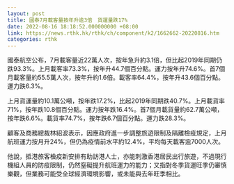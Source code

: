 ```yaml
---
layout: post
title: 國泰7月載客量按年升逾3倍　貨運量跌17%
date: 2022-08-16 18:18:52.000000000 +08:00
link: https://news.rthk.hk/rthk/ch/component/k2/1662662-20220816.htm
categories: rthk
---
```


國泰航空公布，7月載客量近22萬人次，按年急升約3.1倍，但比起2019年同期仍跌93.3%。上月載客率73.3%，按年升44.7個百分點。運力按年升74.6%。首7個月載客量約55.5萬人次，按年升約1.6倍。載客率64.4%，按年升43.6個百分點。運力跌6.3%。

上月貨運量約10.1萬公噸，按年跌17.2%，比起2019年同期跌40.7%。上月載貨率71%，按年跌10.8個百分點。運力按年跌16.4%。首7個月載貨量約62.7萬公噸，按年跌6.6%。載貨率74.7%，按年跌6.7個百分點。運力跌28.3%。

顧客及商務總裁林紹波表示，因應政府進一步調整旅遊限制及隔離檢疫規定，上月航班運力按月升24%，但仍為疫情前水平約12.4%，平均每天載客逾7000人次。

他說，抵港旅客檢疫新安排有助訪港人士，亦能刺激香港居民出行旅遊，不過現行機組人員的防疫限制，仍然窒礙提升航班運力的能力；又指對冬季貨運旺季仍審慎樂觀，但業務可能受全球經濟環境影響，或未能與去年旺季相比。
